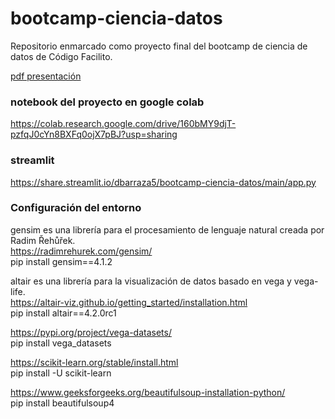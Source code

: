 # bootcamp-ciencia-datos
Repositorio enmarcado como proyecto final del bootcamp de ciencia de datos de Código Facilito. 

[pdf presentación ](https://1drv.ms/b/s!ArmZqrYOBZJRjOcte_fusvr8oouKJA?e=hpY1xI)  

### notebook del proyecto en google colab  
https://colab.research.google.com/drive/160bMY9djT-pzfqJ0cYn8BXFq0ojX7pBJ?usp=sharing

### streamlit

https://share.streamlit.io/dbarraza5/bootcamp-ciencia-datos/main/app.py  

### Configuración del entorno

gensim es una librería para el procesamiento de lenguaje natural creada por Radim Řehůřek.  
https://radimrehurek.com/gensim/  
pip install gensim==4.1.2  
  
altair es una librería para la visualización de datos basado en vega y vega-life.  
https://altair-viz.github.io/getting_started/installation.html  
pip install altair==4.2.0rc1  
  
https://pypi.org/project/vega-datasets/  
pip install vega_datasets  

https://scikit-learn.org/stable/install.html  
pip install -U scikit-learn

https://www.geeksforgeeks.org/beautifulsoup-installation-python/  
pip install beautifulsoup4
